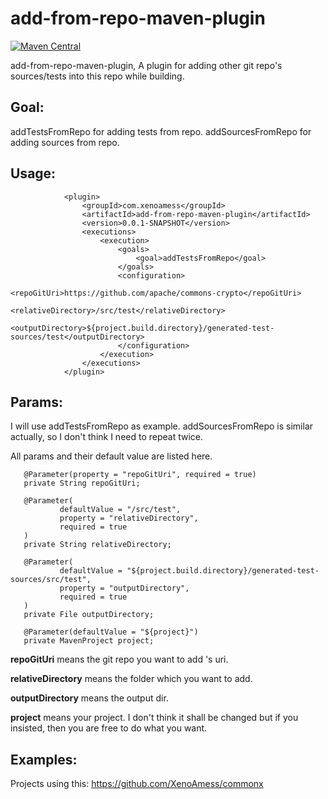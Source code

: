 # add-from-repo-maven-plugin

[![Maven Central](https://maven-badges.herokuapp.com/maven-central/com.xenoamess/jcpp-maven-plugin/badge.svg)](https://maven-badges.herokuapp.com/maven-central/com.xenoamess/jcpp-maven-plugin)

add-from-repo-maven-plugin, A plugin for adding other git repo's sources/tests into this repo while building.

## Goal:

addTestsFromRepo for adding tests from repo.
addSourcesFromRepo for adding sources from repo.

## Usage:

```
            <plugin>
                <groupId>com.xenoamess</groupId>
                <artifactId>add-from-repo-maven-plugin</artifactId>
                <version>0.0.1-SNAPSHOT</version>
                <executions>
                    <execution>
                        <goals>
                            <goal>addTestsFromRepo</goal>
                        </goals>
                        <configuration>
                            <repoGitUri>https://github.com/apache/commons-crypto</repoGitUri>
                            <relativeDirectory>/src/test</relativeDirectory>
                            <outputDirectory>${project.build.directory}/generated-test-sources/test</outputDirectory>
                        </configuration>
                    </execution>
                </executions>
            </plugin>
```

## Params:

I will use addTestsFromRepo as example.
addSourcesFromRepo is similar actually, so I don't think I need to repeat twice.

All params and their default value are listed here.
```
   @Parameter(property = "repoGitUri", required = true)
   private String repoGitUri;

   @Parameter(
           defaultValue = "/src/test",
           property = "relativeDirectory",
           required = true
   )
   private String relativeDirectory;

   @Parameter(
           defaultValue = "${project.build.directory}/generated-test-sources/src/test",
           property = "outputDirectory",
           required = true
   )
   private File outputDirectory;

   @Parameter(defaultValue = "${project}")
   private MavenProject project;
```

**repoGitUri** means the git repo you want to add 's uri.

**relativeDirectory** means the folder which you want to add.

**outputDirectory** means the output dir.

**project** means your project. I don't think it shall be changed but if you insisted, then you are free to do what you want.

## Examples:

Projects using this:
https://github.com/XenoAmess/commonx
